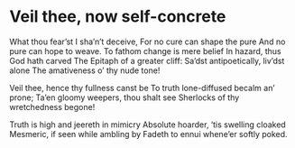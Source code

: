 # Veil thee, now self-concrete

What thou fear’st I sha’n’t deceive,
For no cure can shape the pure
And no pure can hope to weave.
To fathom change is mere belief
In hazard, thus God hath carved
The Epitaph of a greater cliff:
Sa’dst antipoetically, liv’dst alone
The amativeness o’ thy nude tone!

Veil thee, hence thy fullness canst be
To truth lone-diffused becalm an’ prone;
Ta’en gloomy weepers, thou shalt see
Sherlocks of thy wretchedness begone!

Truth is high and jeereth in mimicry
Absolute hoarder, ‘tis swelling cloaked
Mesmeric, if seen while ambling by
Fadeth to ennui whene’er softly poked.

